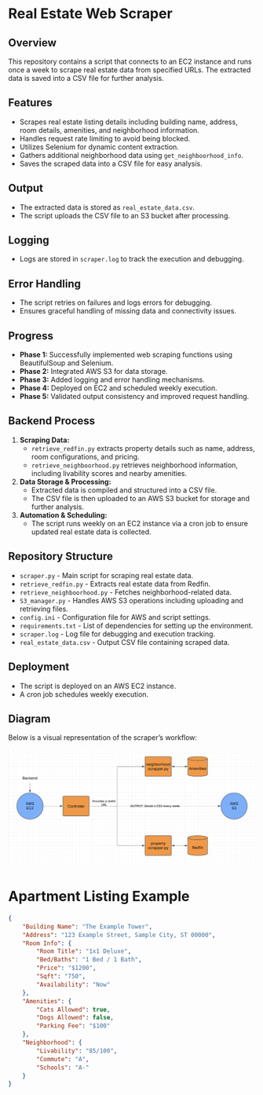 # Real Estate Web Scraper

## Overview
This repository contains a script that connects to an EC2 instance and runs once a week to scrape real estate data from specified URLs. The extracted data is saved into a CSV file for further analysis.

## Features
- Scrapes real estate listing details including building name, address, room details, amenities, and neighborhood information.
- Handles request rate limiting to avoid being blocked.
- Utilizes Selenium for dynamic content extraction.
- Gathers additional neighborhood data using `get_neighboorhood_info`.
- Saves the scraped data into a CSV file for easy analysis.

## Output
- The extracted data is stored as `real_estate_data.csv`.
- The script uploads the CSV file to an S3 bucket after processing.

## Logging
- Logs are stored in `scraper.log` to track the execution and debugging.

## Error Handling
- The script retries on failures and logs errors for debugging.
- Ensures graceful handling of missing data and connectivity issues.

## Progress
- **Phase 1:** Successfully implemented web scraping functions using BeautifulSoup and Selenium.
- **Phase 2:** Integrated AWS S3 for data storage.
- **Phase 3:** Added logging and error handling mechanisms.
- **Phase 4:** Deployed on EC2 and scheduled weekly execution.
- **Phase 5:** Validated output consistency and improved request handling.

## Backend Process
1. **Scraping Data:**
   - `retrieve_redfin.py` extracts property details such as name, address, room configurations, and pricing.
   - `retrieve_neighboorhood.py` retrieves neighborhood information, including livability scores and nearby amenities.
2. **Data Storage & Processing:**
   - Extracted data is compiled and structured into a CSV file.
   - The CSV file is then uploaded to an AWS S3 bucket for storage and further analysis.
3. **Automation & Scheduling:**
   - The script runs weekly on an EC2 instance via a cron job to ensure updated real estate data is collected.

## Repository Structure
- `scraper.py` - Main script for scraping real estate data.
- `retrieve_redfin.py` - Extracts real estate data from Redfin.
- `retrieve_neighboorhood.py` - Fetches neighborhood-related data.
- `S3_manager.py` - Handles AWS S3 operations including uploading and retrieving files.
- `config.ini` - Configuration file for AWS and script settings.
- `requirements.txt` - List of dependencies for setting up the environment.
- `scraper.log` - Log file for debugging and execution tracking.
- `real_estate_data.csv` - Output CSV file containing scraped data.

## Deployment
- The script is deployed on an AWS EC2 instance.
- A cron job schedules weekly execution.

## Diagram
Below is a visual representation of the scraper’s workflow:

![Diagram](Diagram.png)

# Apartment Listing Example

```json
{
    "Building Name": "The Example Tower",
    "Address": "123 Example Street, Sample City, ST 00000",
    "Room Info": {
        "Room Title": "1x1 Deluxe",
        "Bed/Baths": "1 Bed / 1 Bath",
        "Price": "$1200",
        "Sqft": "750",
        "Availability": "Now"
    },
    "Amenities": {
        "Cats Allowed": true,
        "Dogs Allowed": false,
        "Parking Fee": "$100"
    },
    "Neighborhood": {
        "Livability": "85/100",
        "Commute": "A",
        "Schools": "A-"
    }
}
```